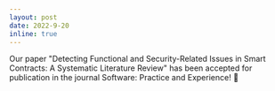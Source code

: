 ```yaml
---
layout: post
date: 2022-9-20
inline: true
---
```


Our paper "Detecting Functional and Security-Related Issues in Smart Contracts: A Systematic Literature Review" has been accepted for publication in the journal Software: Practice and Experience! :tada:

